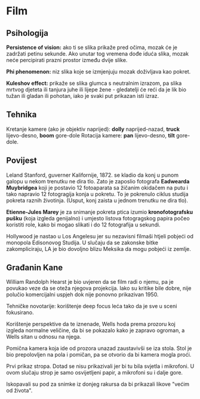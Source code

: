 # Film

## Psihologija

**Persistence of vision:** ako ti se slika prikaže pred očima, mozak će je zadržati petinu sekunde. Ako unutar tog vremena dođe iduća slika, mozak neće percipirati prazni prostor između dvije slike.

**Phi phenomenon:** niz slika koje se izmjenjuju mozak doživljava kao pokret.

**Kuleshov effect:** prikaže se slika glumca s neutralnim izrazom, pa slika mrtvog djeteta ili tanjura juhe ili lijepe žene - gledatelji će reći da je lik bio tužan ili gladan ili pohotan, iako je svaki put prikazan isti izraz.

## Tehnika

Kretanje kamere (ako je objektiv naprijed): **dolly** naprijed-nazad, **truck** lijevo-desno, **boom** gore-dole
Rotacija kamere: **pan** lijevo-desno, **tilt** gore-dole.

## Povijest

Leland Stanford, guverner Kalifornije, 1872. se kladio da konj u punom galopu u nekom trenutku ne dira tlo. Zato je zaposlio fotografa **Eadwearda Muybridgea** koji je postavio 12 fotoaparata sa žičanim okidačem na putu i tako napravio 12 fotogragija konja u pokretu. To je pokrenulo ciklus studija pokreta raznih životinja. (Usput, konj zaista u jednom trenutku ne dira tlo).

**Etienne-Jules Marey** je za snimanje pokreta ptica izumio **kronofotografsku pušku** (koja izgleda genijalno) i umjesto listova fotogragskog papira počeo koristiti role, kako bi mogao slikati i do 12 fotografija u sekundi.

Hollywood je nastao u Los Angelesu jer su nezavisni filmaši htjeli pobjeći od monopola Edisonovog Studija. U slučaju da se zakonske bitke zakompliciraju, LA je bio dovoljno blizu Meksika da mogu pobjeći iz zemlje.

## Građanin Kane

William Randolph Hearst je bio uvjeren da se film radi o njemu, pa je povukao veze da se oteža njegova projekcija. Iako su kritike bile dobre, nije polučio komercijalni uspjeh dok nije ponovno prikazivan 1950.

Tehničke novotarije: korištenje deep focus leća tako da je sve u sceni fokusirano.

Korištenje perspektive da te iznenade, Wells hoda prema prozoru koj izgleda normalne veličine, da bi se pokazalo kako je zapravo ogroman, a Wells sitan u odnosu na njega.

Pomična kamera koja ide od prozora unazad zaustavivši se iza stola. Stol je bio prepolovljen na pola i pomičan, pa se otvorio da bi kamera mogla proći.

Prvi prikaz stropa. Dotad se nisu prikazivali jer bi tu bila svjetla i mikrofoni. U ovom slučaju strop je samo osvijetljeni papir, a mikrofoni su i dalje gore.

Iskopavali su pod za snimke iz donjeg rakursa da bi prikazali likove "većim od života".
